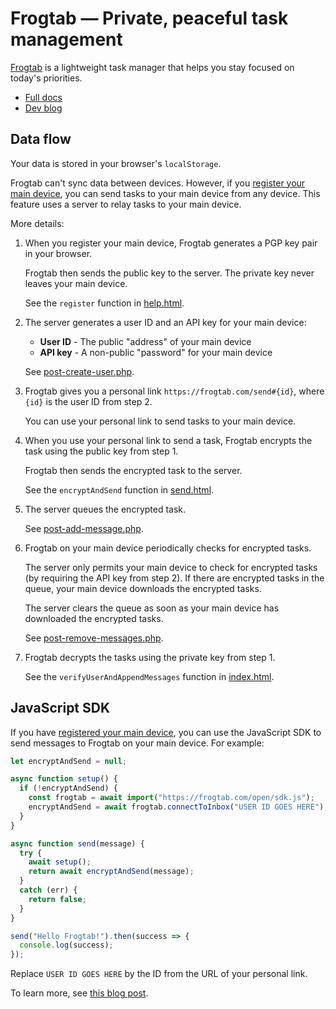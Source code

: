 # Frogtab — Private, peaceful task management

[Frogtab](https://frogtab.com) is a lightweight task manager that helps you stay focused on today's priorities.

- [Full docs](https://frogtab.com/help)
- [Dev blog](https://maybecoding.bearblog.dev/blog/)

## Data flow

Your data is stored in your browser's `localStorage`.

Frogtab can't sync data between devices. However, if you [register your main device](https://frogtab.com/help#registering-for-a-personal-link), you can send tasks to your main device from any device.
This feature uses a server to relay tasks to your main device.

More details:

 1. When you register your main device, Frogtab generates a PGP key pair in your browser.

    Frogtab then sends the public key to the server.
    The private key never leaves your main device.

    See the `register` function in [help.html](app/help.html).

 2. The server generates a user ID and an API key for your main device:

    - **User ID** - The public "address" of your main device
    - **API key** - A non-public "password" for your main device

    See [post-create-user.php](app/post-create-user.php).

 3. Frogtab gives you a personal link `https://frogtab.com/send#{id}`, where `{id}` is the user ID from step 2.

    You can use your personal link to send tasks to your main device.

 5. When you use your personal link to send a task, Frogtab encrypts the task using the public key from step 1.

    Frogtab then sends the encrypted task to the server.

    See the `encryptAndSend` function in [send.html](app/send.html).

 7. The server queues the encrypted task.

    See [post-add-message.php](app/open/post-add-message.php).

  8. Frogtab on your main device periodically checks for encrypted tasks.

     The server only permits your main device to check for encrypted tasks (by requiring the API key from step 2).
     If there are encrypted tasks in the queue, your main device downloads the encrypted tasks.

     The server clears the queue as soon as your main device has downloaded the encrypted tasks.

     See [post-remove-messages.php](app/post-remove-messages.php).

 9. Frogtab decrypts the tasks using the private key from step 1.

    See the `verifyUserAndAppendMessages` function in [index.html](app/index.html).

## JavaScript SDK

If you have [registered your main device](https://frogtab.com/help#registering-for-a-personal-link), you can use the JavaScript SDK to send messages to Frogtab on your main device.
For example:

```javascript
let encryptAndSend = null;

async function setup() {
  if (!encryptAndSend) {
    const frogtab = await import("https://frogtab.com/open/sdk.js");
    encryptAndSend = await frogtab.connectToInbox("USER ID GOES HERE");
  }
}

async function send(message) {
  try {
    await setup();
    return await encryptAndSend(message);
  }
  catch (err) {
    return false;
  }
}

send("Hello Frogtab!").then(success => {
  console.log(success);
});
```

Replace `USER ID GOES HERE` by the ID from the URL of your personal link.

To learn more, see [this blog post](https://maybecoding.bearblog.dev/adding-a-private-feedback-box-to-bear/).